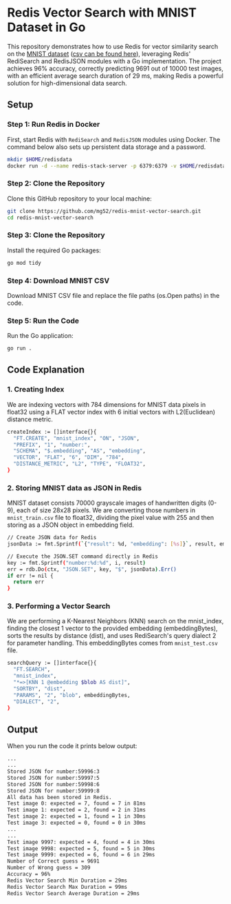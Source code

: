 # Redis Vector Search with MNIST Dataset in Go

This repository demonstrates how to use Redis for vector similarity search on the [MNIST dataset](https://yann.lecun.com/exdb/mnist/) ([csv can be found here](https://git-disl.github.io/GTDLBench/datasets/mnist_datasets/)), leveraging Redis' RediSearch and RedisJSON modules with a Go implementation. The project achieves 96% accuracy, correctly predicting 9691 out of 10000 test images, with an efficient average search duration of 29 ms, making Redis a powerful solution for high-dimensional data search.
 
## Setup

### Step 1: Run Redis in Docker

First, start Redis with `RediSearch` and `RedisJSON` modules using Docker. The command below also sets up persistent data storage and a password.

```bash
mkdir $HOME/redisdata
docker run -d --name redis-stack-server -p 6379:6379 -v $HOME/redisdata:/data -e REDIS_ARGS="--requirepass thepassword --appendonly yes --appendfsync always" redis/redis-stack-server:latest
```

### Step 2: Clone the Repository
Clone this GitHub repository to your local machine:
```bash
git clone https://github.com/mg52/redis-mnist-vector-search.git
cd redis-mnist-vector-search
```

### Step 3: Clone the Repository
Install the required Go packages:
```bash
go mod tidy
```

### Step 4: Download MNIST CSV
Download MNIST CSV file and replace the file paths (os.Open paths) in the code.

### Step 5: Run the Code
Run the Go application:
```bash
go run .
```

## Code Explanation

### 1. Creating Index
We are indexing vectors with 784 dimensions for MNIST data pixels in float32 using a FLAT vector index with 6 initial vectors with L2(Euclidean) distance metric.
```bash
createIndex := []interface{}{
  "FT.CREATE", "mnist_index", "ON", "JSON",
  "PREFIX", "1", "number:",
  "SCHEMA", "$.embedding", "AS", "embedding",
  "VECTOR", "FLAT", "6", "DIM", "784",
  "DISTANCE_METRIC", "L2", "TYPE", "FLOAT32",
}
```

### 2. Storing MNIST data as JSON in Redis
MNIST dataset consists 70000 grayscale images of handwritten digits (0-9), each of size 28x28 pixels. We are converting those numbers in `mnist_train.csv` file to float32, dividing the pixel value with 255 and then storing as a JSON object in embedding field.
```bash
// Create JSON data for Redis
jsonData := fmt.Sprintf(`{"result": %d, "embedding": [%s]}`, result, embedding)

// Execute the JSON.SET command directly in Redis
key := fmt.Sprintf("number:%d:%d", i, result)
err = rdb.Do(ctx, "JSON.SET", key, "$", jsonData).Err()
if err != nil {
  return err
}
```


### 3. Performing a Vector Search
We are performing a K-Nearest Neighbors (KNN) search on the mnist_index, finding the closest 1 vector to the provided embedding (embeddingBytes), sorts the results by distance (dist), and uses RediSearch's query dialect 2 for parameter handling. This embeddingBytes comes from `mnist_test.csv` file.
```bash
searchQuery := []interface{}{
  "FT.SEARCH",                           
  "mnist_index",                        
  "*=>[KNN 1 @embedding $blob AS dist]",
  "SORTBY", "dist",                      
  "PARAMS", "2", "blob", embeddingBytes, 
  "DIALECT", "2", 
}
```

## Output

When you run the code it prints below output:
```bash
...
...
Stored JSON for number:59996:3
Stored JSON for number:59997:5
Stored JSON for number:59998:6
Stored JSON for number:59999:8
All data has been stored in Redis.
Test image 0: expected = 7, found = 7 in 81ms
Test image 1: expected = 2, found = 2 in 31ms
Test image 2: expected = 1, found = 1 in 30ms
Test image 3: expected = 0, found = 0 in 30ms
...
...
Test image 9997: expected = 4, found = 4 in 30ms
Test image 9998: expected = 5, found = 5 in 30ms
Test image 9999: expected = 6, found = 6 in 29ms
Number of Correct guess = 9691
Number of Wrong guess = 309
Accuracy = 96%
Redis Vector Search Min Duration = 29ms
Redis Vector Search Max Duration = 99ms
Redis Vector Search Average Duration = 29ms
```



